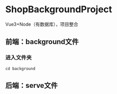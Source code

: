 # ShopBackgroundProject
Vue3+Node（有数据库），项目整合
## 前端：background文件
### 进入文件夹
```cd background```

## 后端：serve文件
